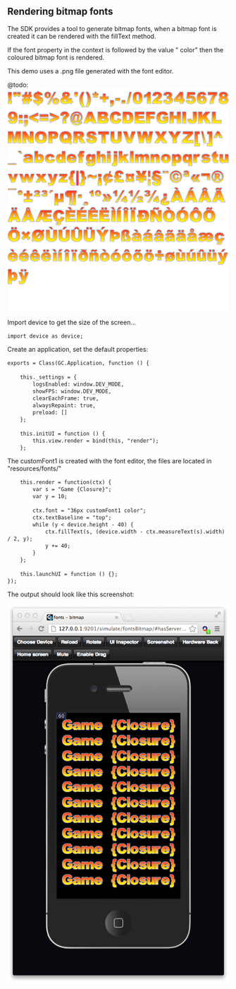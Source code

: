 ## Rendering bitmap fonts

The SDK provides a tool to generate bitmap fonts,
when a bitmap font is created it can be rendered with the fillText method.

If the font property in the context is followed by the value " color" then
the coloured bitmap font is rendered.

This demo uses a .png file generated with the font editor.

@todo:
<img src="resources/fonts/customFont1_0_0.png" alt="a book screenshot" class="screenshot">

Import device to get the size of the screen...

~~~
import device as device;
~~~

Create an application, set the default properties:

~~~
exports = Class(GC.Application, function () {

	this._settings = {
		logsEnabled: window.DEV_MODE,
		showFPS: window.DEV_MODE,
		clearEachFrame: true,
		alwaysRepaint: true,
		preload: []
	};

	this.initUI = function () {
		this.view.render = bind(this, "render");
	};
~~~

The customFont1 is created with the font editor,
the files are located in "resources/fonts/"

~~~
	this.render = function(ctx) {
		var s = "Game {Closure}";
		var y = 10;

		ctx.font = "36px customFont1 color";
		ctx.textBaseline = "top";
		while (y < device.height - 40) {
			ctx.fillText(s, (device.width - ctx.measureText(s).width) / 2, y);
			y += 40;
		}
	};

	this.launchUI = function () {};
});
~~~

The output should look like this screenshot:

<img src="screenshot.png" alt="a book screenshot" class="screenshot">